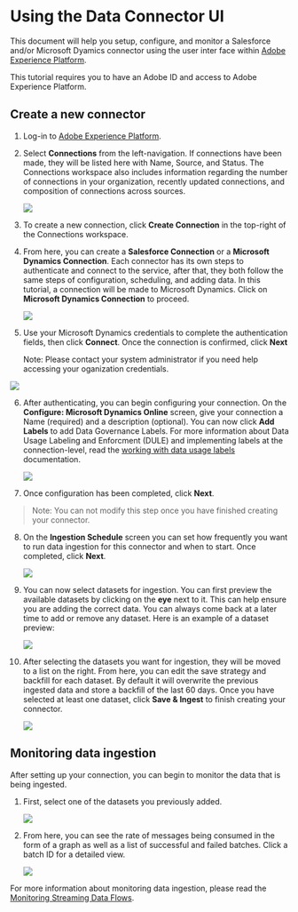 # Using the Data Connector UI
This document will help you setup, configure, and monitor a Salesforce and/or Microsoft Dyamics connector using the user inter face within [Adobe Experience Platform](https://platform.adobe.com). 

This tutorial requires you to have an Adobe ID and access to Adobe Experience Platform. 

## Create a new connector
1. Log-in to [Adobe Experience Platform](https://platform.adobe.com/connection/create). 
2. Select **Connections** from the left-navigation. If connections have been made, they will be listed here with Name, Source, and Status. The Connections workspace also includes information regarding the number of connections in your organization, recently updated connections, and composition of connections across sources. 

    ![](images/AEP-connections.png)

3. To create a new connection, click **Create Connection** in the top-right of the Connections workspace.
4. From here, you can create a **Salesforce Connection** or a **Microsoft Dynamics Connection**. Each connector has its own steps to authenticate and connect to the service, after that, they both follow the same steps of configuration, scheduling, and adding data. In this tutorial, a connection will be made to Microsoft Dynamics. Click on **Microsoft Dynamics Connection** to proceed. 

    ![](images/create-connection.png)

5. Use your Microsoft Dynamics credentials to complete the authentication fields, then click **Connect**. Once the connection is confirmed, click **Next**

    Note: Please contact your system administrator if you need help accessing your oganization credentials. 

![](images/create-connector-microsoft-dynamics-connect.png)

6. After authenticating, you can begin configuring your connection. On the **Configure: Microsoft Dynamics Online** screen, give your connection a Name (required) and a description (optional). You can now click **Add Labels** to add Data Governance Labels. For more information about Data Usage Labeling and Enforcment (DULE) and implementing labels at the connection-level, read the [working with data usage labels](../../tutorials/dule/dule_working_with_labels.md) documentation.

    ![](images/create-connector-microsoft-dynamics-online-configure.png)

7. Once configuration has been completed, click **Next**.

> Note: You can not modify this step once you have finished creating your connector.

8. On the **Ingestion Schedule** screen you can set how frequently you want to run data ingestion for this connector and when to start. Once completed, click **Next**.

    ![](images/create-connector-microsoft-dynamics-online-schedule.png)

9. You can now select datasets for ingestion. You can first preview the available datasets by clicking on the **eye** next to it. This can help ensure you are adding the correct data. You can always come back at a later time to add or remove any dataset. Here is an example of a dataset preview:

    ![](images/create-connector-microsoft-dynamics-online-add-data-preview.png)
    
10. After selecting the datasets you want for ingestion, they will be moved to a list on the right. From here, you can edit the save strategy and backfill for each dataset. By default it will overwrite the previous ingested data and store a backfill of the last 60 days. Once you have selected at least one dataset, click **Save & Ingest** to finish creating your connector.

    ![](images/create-connector-microsoft-dynamics-online-add-data-2.png)

## Monitoring data ingestion 
After setting up your connection, you can begin to monitor the data that is being ingested. 

1. First, select one of the datasets you previously added.

    ![](images/connector-microsoft-dynamics-online-connection-details.png)

2. From here, you can see the rate of messages being consumed in the form of a graph as well as a list of successful and failed batches. Click a batch ID for a detailed view.

    ![](images/connector-microsoft-dynamics-online-dataset.png)

For more information about monitoring data ingestion, please read the [Monitoring Streaming Data Flows](../streaming_ingest/e2e-monitor-streaming-data-flows.md).